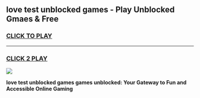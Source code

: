 
## love test unblocked games - Play Unblocked Gmaes & Free
<h3>
<a href="https://news.freeplayer.one?title=love_test_unblocked_games&ref=23F">CLICK TO PLAY</a></h3>
<hr>

<h3>
<a href="https://news.freeplayer.one?title=love_test_unblocked_games&ref=23F">CLICK 2 PLAY</a>
  
</h3>

<a href="https://news.freeplayer.one?title=love_test_unblocked_games&ref=23F/"><img src="https://clearcache.store/games.png"></a>


**love test unblocked games games unblocked: Your Gateway to Fun and Accessible Online Gaming**
